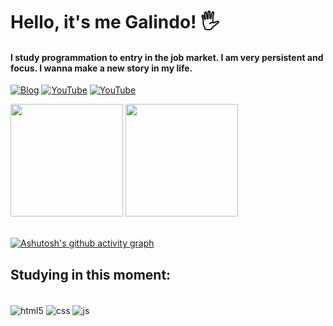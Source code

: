
 # Hello, it's me Galindo! 🖐

#### I study programmation to entry in the job market. I am very persistent and focus. I wanna make a new story in my life.

[![Blog](https://img.shields.io/badge/LinkedIn-0077B5?style=for-the-badge&logo=linkedin&logoColor=white)](https://www.linkedin.com/in/galindoptbr/)
[![YouTube](https://img.shields.io/badge/YouTube-FF0000?style=for-the-badge&logo=youtube&logoColor=white)](https://www.youtube.com/channel/UCo2vr74YfOdWnu9jAAj9s5g)
[![YouTube](https://img.shields.io/badge/Instagram-E4405F?style=for-the-badge&logo=instagram&logoColor=white)](https://www.instagram.com/galindoptbr/)

<div>
    <img height="180em" src="https://github-readme-stats.vercel.app/api?username=galindoptbr&show_icons=true&theme=react-dark"/>
    <img height="180em" src="https://github-readme-stats.vercel.app/api/top-langs/?username=galindoptbr&layout=compact&langs_count=16&theme=react-dark"/>
</div><br>

[![Ashutosh's github activity graph](https://github-readme-activity-graph.cyclic.app/graph?username=galindoptbr&theme=react-dark)](https://github.com/ashutosh00710/github-readme-activity-graph)

## Studying in this moment:

<div style="display: inlineb-lock"><br/>
    <img align="center" alt="html5" src="https://img.shields.io/badge/HTML5-E34F26?style=for-the-badge&logo=html5&logoColor=white"/>
    <img align="center" alt="css" src="https://img.shields.io/badge/CSS3-1572B6?style=for-the-badge&logo=css3&logoColor=white"/>
    <img align="center" alt="js" src="https://img.shields.io/badge/JavaScript-F7DF1E?style=for-the-badge&logo=javascript&logoColor=black"/>
</div>
